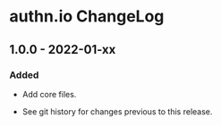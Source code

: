 # authn.io ChangeLog

## 1.0.0 - 2022-01-xx

### Added
- Add core files.

- See git history for changes previous to this release.
